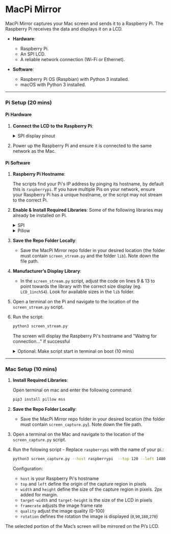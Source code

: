 # MacPi Mirror

MacPi Mirror captures your Mac screen and sends it to a Raspberry Pi. The Raspberry Pi receives the data and displays it on a LCD.

- **Hardware**:
  - Raspberry Pi.
  - An SPI LCD.
  - A reliable network connection (Wi-Fi or Ethernet).

- **Software**:
  - Raspberry Pi OS (Raspbian) with Python 3 installed.
  - macOS with Python 3 installed.

---


### **Pi Setup (20 mins)** 
#### **Pi Hardware**
1. **Connect the LCD to the Raspberry Pi**:
   <details>
    <summary>SPI display pinout</summary>

   | LCD Pin   | Raspberry Pi Pin |
   |-----------|------------------|
   | VCC       | 5V               |
   | GND       | GND              |
   | DIN/MOSI  | GPIO 19 (MOSI)   |
   | CLK/SCK   | GPIO 23 (SCLK)   |
   | CS        | GPIO 24 (CE0)    |
   | DS/DC     | GPIO 25          |
   | RST (optional)       | GPIO 27          |
   | BL        | GPIO 18          |
  

   </details>

2. Power up the Raspberry Pi and ensure it is connected to the same network as the Mac.



#### **Pi Software**
1. **Raspberry Pi Hostname**:

   The scripts find your Pi's IP address by pinging its hostname, by default this is `raspberrypi`. If you have multiple Pis on your network, ensure your Raspberry Pi has a unique hostname, or the script may not stream to the correct Pi.

2. **Enable & Install Required Libraries**:
   Some of the following libraries may already be installed on Pi.
   <details>
     <Summary>SPI</Summary>

     Step 1: Enable SPI on the Raspberry Pi

     Open the terminal and run:
      ```bash
      sudo raspi-config
      ```
      
     Navigate to: Interfacing Options -> SPI -> Enable
      
      Reboot the Pi to apply the changes:
      ```bash
      sudo reboot
      ```
      Step 2: Install spidev Library (optional)
      
      After rebooting, ensure the spidev Python library is installed.
      ```bash
      sudo apt update
      sudo apt install python3-spidev
      ```
      
      If the above does not work, install it using pip:
      ```bash
      pip3 install spidev
      ```

   </details>
   
   <details>
     <Summary>Pillow</Summary>
     
   ```bash
   sudo apt install python3 python3-pip
   pip3 install pillow
   ```
   </details>


3. **Save the Repo Folder Locally**:
   - Save the MacPi Mirror repo folder in your desired location (the folder must contain `screen_stream.py` and the folder `lib`). Note down the file path.

4. **Manufacturer’s Display Library**:
   - In the `screen_stream.py` script, adjust the code on lines 9 & 13 to point towards the library with the correct size display (eg. `LCD_1inch54`). Look for available sizes in the `lib` folder.


5. Open a terminal on the Pi and navigate to the location of the `screen_stream.py` script.

6. Run the script:
   ```bash
   python3 screen_stream.py
   ```
   
   The screen will display the Raspberry Pi's hostname and "Waitng for connection..." if successful


   <details>
    <summary>Optional: Make script start in terminal on boot (10 mins)</summary>
    
    
    1. Create the autostart directory if it doesn’t exist:
    ```
    mkdir -p ~/.config/autostart
    ```
    
    2. Create file using nano:
    ```
    nano ~/.config/autostart/start_screen_stream.desktop
    ```
    3. Add the following content, edit the file path if required. Save and exit:
    ```
    [Desktop Entry]
    Type=Application
    Name=Start Screen Stream
    Exec=lxterminal -e "bash -c 'sleep 5; python3 /home/raspberrypi/Desktop/MacPi_Mirror-main/screen_stream.py'"
    X-GNOME-Autostart-enabled=true
    Comment=Delays 5 seconds, then runs screen_stream.py
    ```
    4. Reboot. Terminal will open and run the script after 5 seconds
  
    
     </details>


---


### **Mac Setup (10 mins)**

1. **Install Required Libraries**:

    Open terminal on mac and enter the following command:
     ```bash
     pip3 install pillow mss
     ```
     
3. **Save the Repo Folder Locally**:
   - Save the MacPi Mirror repo folder in your desired location (the folder must contain `screen_capture.py`). Note down the file path.


4. Open a terminal on the Mac and navigate to the location of the `screen_capture.py` script.
5. Run the folowing script - Replace `raspberrypi` with the name of your pi.:
   ```bash
   python3 screen_capture.py --host raspberrypi  --top 120 --left 1480 --width 242 --height 242 --target-width 240 --target-height 240 --framerate 100 --quality 100 --rotation 0
   ```
   
   Configuration:
   - `host` is your Raspberry Pi's hostname
   - `top` and `left` define the origin of the capture region in pixels
   - `width` and `height` define the size of the capture region in pixels. 2px added for margin.
   - `target-width` and `target-height` is the size of the LCD in pixels
   - `framerate` adjusts the image frame rate
   - `quality` adjust the image quality (0-100)
   - `rotation` defines the rotation the image is displayed (`0`,`90`,`180`,`270`)

The selected portion of the Mac’s screen will be mirrored on the Pi’s LCD.






